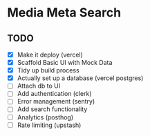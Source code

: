 # Media Meta Search

## TODO

- [x] Make it deploy (vercel)
- [x] Scaffold Basic UI with Mock Data
- [x] Tidy up build process
- [x] Actually set up a database (vercel postgres)
- [ ] Attach db to UI
- [ ] Add authentication (clerk)
- [ ] Error management (sentry)
- [ ] Add search functionality
- [ ] Analytics (posthog)
- [ ] Rate limiting (upstash)
